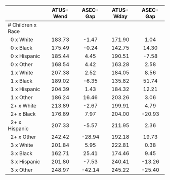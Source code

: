 
|                      |    ATUS-Wend |     ASEC-Gap |    ATUS-Wday |     ASEC-Gap |
| -------------------- | :----------: | :----------: | :----------: | :----------: |
| # Children x Race    |              |              |              |              |
| &nbsp;&nbsp;0 x White |       183.73 |        -1.47 |       171.90 |         1.04 |
| &nbsp;&nbsp;0 x Black |       175.49 |        -0.24 |       142.75 |        14.30 |
| &nbsp;&nbsp;0 x Hispanic |       185.44 |         4.45 |       190.51 |        -7.58 |
| &nbsp;&nbsp;0 x Other |       168.54 |         4.42 |       163.28 |         2.58 |
| &nbsp;&nbsp;1 x White |       207.38 |         2.52 |       184.05 |         8.56 |
| &nbsp;&nbsp;1 x Black |       189.02 |        -6.35 |       135.82 |        51.74 |
| &nbsp;&nbsp;1 x Hispanic |       204.39 |         1.43 |       184.32 |        12.21 |
| &nbsp;&nbsp;1 x Other |       186.24 |        16.46 |       203.26 |         3.06 |
| &nbsp;&nbsp;2+ x White |       213.89 |        -2.67 |       199.91 |         4.79 |
| &nbsp;&nbsp;2+ x Black |       176.89 |         7.97 |       204.00 |       -20.93 |
| &nbsp;&nbsp;2+ x Hispanic |       207.33 |        -5.57 |       211.95 |         2.36 |
| &nbsp;&nbsp;2+ x Other |       242.42 |       -28.94 |       192.18 |        19.73 |
| &nbsp;&nbsp;3 x White |       201.84 |         5.95 |       222.81 |         0.38 |
| &nbsp;&nbsp;3 x Black |       162.71 |        25.41 |       174.46 |         9.45 |
| &nbsp;&nbsp;3 x Hispanic |       201.80 |        -7.53 |       240.41 |       -13.26 |
| &nbsp;&nbsp;3 x Other |       248.97 |       -42.14 |       245.22 |       -25.40 |

